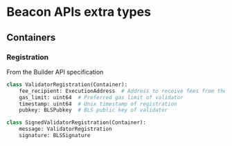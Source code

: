 # Beacon APIs extra types

## Containers

### Registration

From the Builder API specification

```python
class ValidatorRegistration(Container):
    fee_recipient: ExecutionAddress  # Address to receive fees from the block
    gas_limit: uint64  # Preferred gas limit of validator
    timestamp: uint64  # Unix timestamp of registration
    pubkey: BLSPubkey  # BLS public key of validator
```

```python
class SignedValidatorRegistration(Container):
    message: ValidatorRegistration
    signature: BLSSignature
```

